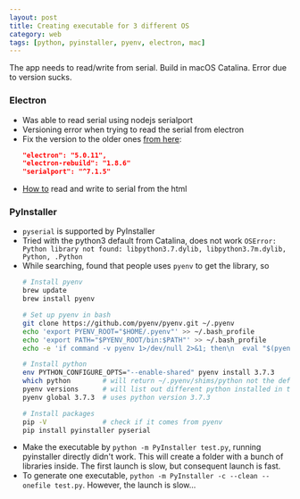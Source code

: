 ```yaml
---
layout: post
title: Creating executable for 3 different OS
category: web
tags: [python, pyinstaller, pyenv, electron, mac]
---
```


The app needs to read/write from serial. Build in macOS Catalina. Error due to version sucks.

### Electron

- Was able to read serial using nodejs serialport
- Versioning error when trying to read the serial from electron
- Fix the version to the older ones [from here](https://github.com/serialport/electron-serialport):
    ```json
    "electron": "5.0.11",
    "electron-rebuild": "1.8.6"
    "serialport": "^7.1.5"
	```
- [How to](https://girishjoshi.io/post/access-serialport-from-electron-application-and-creating-gui-for-micropython-repl-on-esp8266/) read and write to serial from the html

### PyInstaller

- `pyserial` is supported by PyInstaller
- Tried with the python3 default from Catalina, does not work `OSError: Python library not found: libpython3.7.dylib, libpython3.7m.dylib, Python, .Python`
- While searching, found that people uses `pyenv` to get the library, so
    ```bash
	# Install pyenv
	brew update
	brew install pyenv

	# Set up pyenv in bash
	git clone https://github.com/pyenv/pyenv.git ~/.pyenv
	echo 'export PYENV_ROOT="$HOME/.pyenv"' >> ~/.bash_profile
	echo 'export PATH="$PYENV_ROOT/bin:$PATH"' >> ~/.bash_profile
	echo -e 'if command -v pyenv 1>/dev/null 2>&1; then\n  eval "$(pyenv init -)"\nfi' >> ~/.bash_profile

	# Install python
	env PYTHON_CONFIGURE_OPTS="--enable-shared" pyenv install 3.7.3
	which python        # will return ~/.pyenv/shims/python not the default python anymore
	pyenv versions      # will list out different python installed in the system
	pyenv global 3.7.3  # uses python version 3.7.3

	# Install packages
	pip -V              # check if it comes from pyenv
	pip install pyinstaller pyserial
	```
- Make the executable by `python -m PyInstaller test.py`, running pyinstaller directly didn't work. This will create a folder with a bunch of libraries inside. The first launch is slow, but consequent launch is fast.
- To generate one executable, `python -m PyInstaller -c --clean --onefile test.py`. However, the launch is slow...
